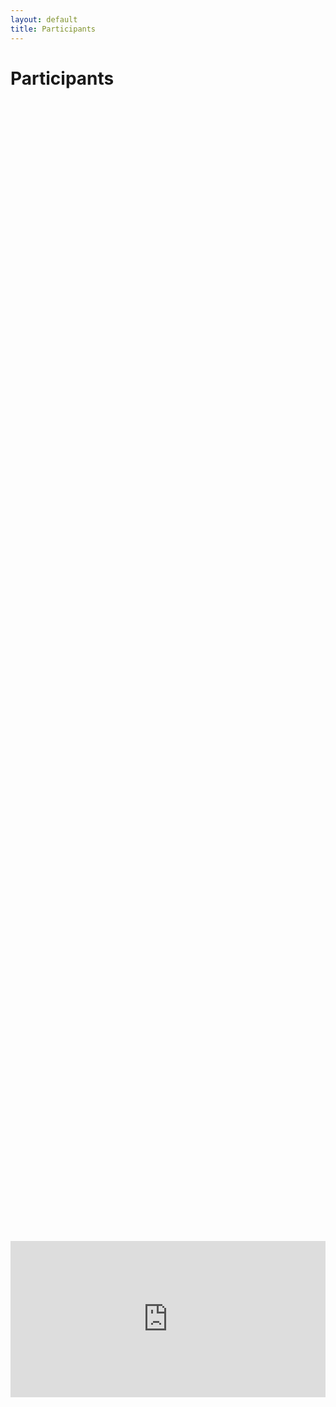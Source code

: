 ```yaml
---
layout: default
title: Participants
---
```


<div class="post">
	<h1 class="pageTitle">Participants</h1>
</div>

<div style="display: flex; justify-content: center; align-items: center; height: 100%;">
    <iframe width="600" height="250" frameborder="0" scrolling="no" src="https://onedrive.live.com/embed?resid=566141491218E6C9%211836&authkey=%21AN_z1_bMQcOO5D4&em=2&wdAllowInteractivity=False&Item=Table1&wdHideGridlines=True&wdDownloadButton=True&wdInConfigurator=True&wdInConfigurator=True"></iframe>
</div>


